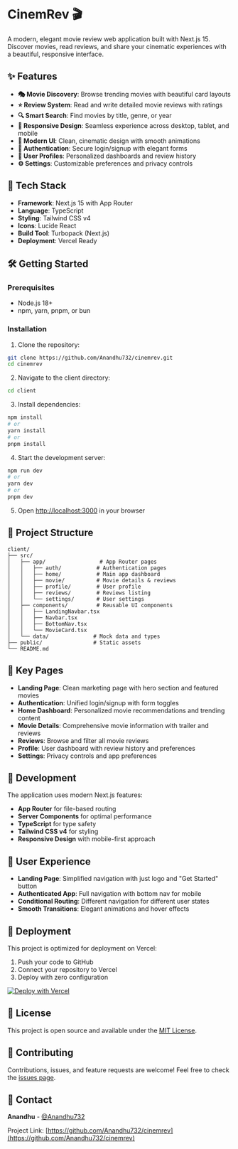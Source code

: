 # CinemRev 🎬

A modern, elegant movie review web application built with Next.js 15. Discover movies, read reviews, and share your cinematic experiences with a beautiful, responsive interface.

## ✨ Features

- **🎭 Movie Discovery**: Browse trending movies with beautiful card layouts
- **⭐ Review System**: Read and write detailed movie reviews with ratings
- **🔍 Smart Search**: Find movies by title, genre, or year
- **📱 Responsive Design**: Seamless experience across desktop, tablet, and mobile
- **🎨 Modern UI**: Clean, cinematic design with smooth animations
- **🔐 Authentication**: Secure login/signup with elegant forms
- **👤 User Profiles**: Personalized dashboards and review history
- **⚙️ Settings**: Customizable preferences and privacy controls

## 🚀 Tech Stack

- **Framework**: Next.js 15 with App Router
- **Language**: TypeScript
- **Styling**: Tailwind CSS v4
- **Icons**: Lucide React
- **Build Tool**: Turbopack (Next.js)
- **Deployment**: Vercel Ready

## 🛠️ Getting Started

### Prerequisites

- Node.js 18+
- npm, yarn, pnpm, or bun

### Installation

1. Clone the repository:

```bash
git clone https://github.com/Anandhu732/cinemrev.git
cd cinemrev
```

2. Navigate to the client directory:

```bash
cd client
```

3. Install dependencies:

```bash
npm install
# or
yarn install
# or
pnpm install
```

4. Start the development server:

```bash
npm run dev
# or
yarn dev
# or
pnpm dev
```

5. Open [http://localhost:3000](http://localhost:3000) in your browser

## 📁 Project Structure

```
client/
├── src/
│   ├── app/                 # App Router pages
│   │   ├── auth/           # Authentication pages
│   │   ├── home/           # Main app dashboard
│   │   ├── movie/          # Movie details & reviews
│   │   ├── profile/        # User profile
│   │   ├── reviews/        # Reviews listing
│   │   └── settings/       # User settings
│   ├── components/         # Reusable UI components
│   │   ├── LandingNavbar.tsx
│   │   ├── Navbar.tsx
│   │   ├── BottomNav.tsx
│   │   └── MovieCard.tsx
│   └── data/              # Mock data and types
├── public/                # Static assets
└── README.md
```

## 🎨 Key Pages

- **Landing Page**: Clean marketing page with hero section and featured movies
- **Authentication**: Unified login/signup with form toggles
- **Home Dashboard**: Personalized movie recommendations and trending content
- **Movie Details**: Comprehensive movie information with trailer and reviews
- **Reviews**: Browse and filter all movie reviews
- **Profile**: User dashboard with review history and preferences
- **Settings**: Privacy controls and app preferences

## 🔧 Development

The application uses modern Next.js features:

- **App Router** for file-based routing
- **Server Components** for optimal performance
- **TypeScript** for type safety
- **Tailwind CSS v4** for styling
- **Responsive Design** with mobile-first approach

## 🌟 User Experience

- **Landing Page**: Simplified navigation with just logo and "Get Started" button
- **Authenticated App**: Full navigation with bottom nav for mobile
- **Conditional Routing**: Different navigation for different user states
- **Smooth Transitions**: Elegant animations and hover effects

## 🚀 Deployment

This project is optimized for deployment on Vercel:

1. Push your code to GitHub
2. Connect your repository to Vercel
3. Deploy with zero configuration

[![Deploy with Vercel](https://vercel.com/button)](https://vercel.com/new/clone?repository-url=https://github.com/Anandhu732/cinemrev)

## 📝 License

This project is open source and available under the [MIT License](LICENSE).

## 🤝 Contributing

Contributions, issues, and feature requests are welcome! Feel free to check the [issues page](https://github.com/Anandhu732/cinemrev/issues).

## 📧 Contact

**Anandhu** - [@Anandhu732](https://github.com/Anandhu732)

Project Link: [https://github.com/Anandhu732/cinemrev](https://github.com/Anandhu732/cinemrev)
